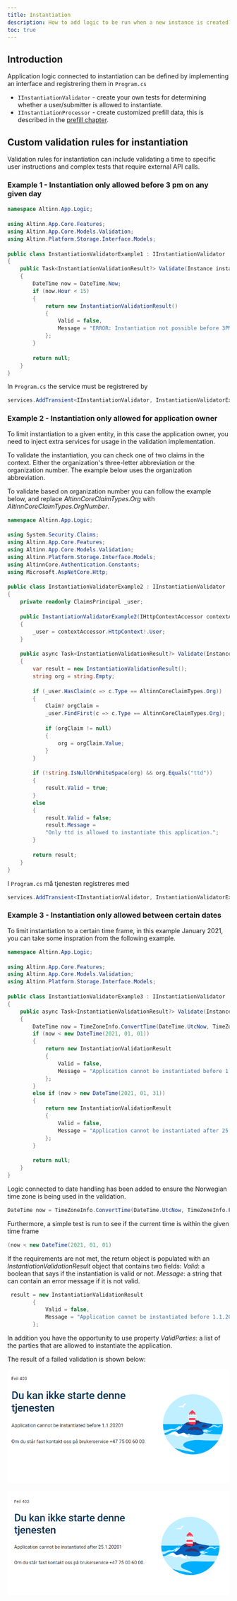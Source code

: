 ```yaml
---
title: Instantiation
description: How to add logic to be run when a new instance is created?
toc: true
---
```


## Introduction

Application logic connected to instantiation can be defined by implementing an interface and registrering them in `Program.cs`

 - `IInstantiationValidator` - create your own tests for determining whether a user/submitter is allowed to instantiate.
 - `IInstantiationProcessor` - create customized prefill data, this is described in the [prefill chapter](/en/altinn-studio/v8/guides/development/prefill/custom/).

## Custom validation rules for instantiation
Validation rules for instantiation can include validating a time to specific user instructions and complex tests that
require external API calls.


### Example 1 - Instantiation only allowed before 3 pm on any given day

```C# {hl_lines=[12]}
namespace Altinn.App.Logic;

using Altinn.App.Core.Features;
using Altinn.App.Core.Models.Validation;
using Altinn.Platform.Storage.Interface.Models;

public class InstantiationValidatorExample1 : IInstantiationValidator
{
    public Task<InstantiationValidationResult?> Validate(Instance instance)
    {
        DateTime now = DateTime.Now;
        if (now.Hour < 15)
        {
            return new InstantiationValidationResult()
            {
                Valid = false,
                Message = "ERROR: Instantiation not possible before 3PM."
            };
        }

        return null;
    }
}
```
In `Program.cs` the service must be registrered by
```C#
services.AddTransient<IInstantiationValidator, InstantiationValidatorExample1>()
```

### Example 2 - Instantiation only allowed for application owner
To limit instantiation to a given entity, in this case the application owner, you need to inject extra services for usage in the validation implementation. 

To validate the instantiation, you can check one of two claims in the context.
Either the organization's three-letter abbreviation or the organization number.
The example below uses the organization abbreviation.

To validate based on organization number you can follow the example below,
and replace *AltinnCoreClaimTypes&#46;Org* with *AltinnCoreClaimTypes.OrgNumber*.

```C#
namespace Altinn.App.Logic;

using System.Security.Claims;
using Altinn.App.Core.Features;
using Altinn.App.Core.Models.Validation;
using Altinn.Platform.Storage.Interface.Models;
using AltinnCore.Authentication.Constants;
using Microsoft.AspNetCore.Http;

public class InstantiationValidatorExample2 : IInstantiationValidator
{
    private readonly ClaimsPrincipal _user;

    public InstantiationValidatorExample2(IHttpContextAccessor contextAccessor)
    {
        _user = contextAccessor.HttpContext!.User;
    }

    public async Task<InstantiationValidationResult?> Validate(Instance instance)
    {
        var result = new InstantiationValidationResult();
        string org = string.Empty;

        if (_user.HasClaim(c => c.Type == AltinnCoreClaimTypes.Org))
        {
            Claim? orgClaim =
            _user.FindFirst(c => c.Type == AltinnCoreClaimTypes.Org);

            if (orgClaim != null)
            {
                org = orgClaim.Value;
            }
        }

        if (!string.IsNullOrWhiteSpace(org) && org.Equals("ttd"))
        {
            result.Valid = true;
        }
        else
        {
            result.Valid = false;
            result.Message =
            "Only ttd is allowed to instantiate this application.";
        }

        return result;
    }
}
```

I `Program.cs` må tjenesten registreres med
```C#
services.AddTransient<IInstantiationValidator, InstantiationValidatorExample2>()
```


### Example 3 - Instantiation only allowed between certain dates

To limit instantiation to a certain time frame, in this example January 2021, you can take some inspration from the following example.

```cs
namespace Altinn.App.Logic;

using Altinn.App.Core.Features;
using Altinn.App.Core.Models.Validation;
using Altinn.Platform.Storage.Interface.Models;

public class InstantiationValidatorExample3 : IInstantiationValidator
{
    public async Task<InstantiationValidationResult?> Validate(Instance instance)
    {
        DateTime now = TimeZoneInfo.ConvertTime(DateTime.UtcNow, TimeZoneInfo.FindSystemTimeZoneById("Central European Standard Time"));
        if (now < new DateTime(2021, 01, 01))
        {
            return new InstantiationValidationResult
            {
                Valid = false,
                Message = "Application cannot be instantiated before 1.1.2021"
            };
        }
        else if (now > new DateTime(2021, 01, 31))
        {
            return new InstantiationValidationResult
            {
                Valid = false,
                Message = "Application cannot be instantiated after 25.1.2021"
            };
        }

        return null;
    }
}
```

Logic connected to date handling has been added to ensure the Norwegian time zone
is being used in the validation. 

```cs
DateTime now = TimeZoneInfo.ConvertTime(DateTime.UtcNow, TimeZoneInfo.FindSystemTimeZoneById("Central European Standard Time"));
```

Furthermore, a simple test is run to see if the current time is within the given time frame

```cs
(now < new DateTime(2021, 01, 01)
```

If the requirements are not met, the return object is populated with an _InstantiationValidationResult_ object that contains two fields:
_Valid_: a boolean that says if the instantiation is valid or not.
_Message_: a string that can contain an error message if it is not valid.


```cs
 result = new InstantiationValidationResult
        {
            Valid = false,
            Message = "Application cannot be instantiated before 1.1.2021"
        };
```

In addition you have the opportunity to use property
_ValidParties_: a list of the parties that are allowed to instantiate the application.

The result of a failed validation is shown below:

![Instantiation pre allowed time frame](instantiation-validation-before-date.png "Instantiation pre allowed time frame")

![Instantiation post allowed time frame](instantiation-validation-after-date.png "Instantiation post allowed time frame")




